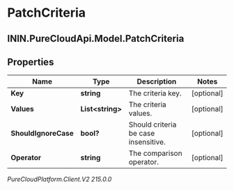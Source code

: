# PatchCriteria

## ININ.PureCloudApi.Model.PatchCriteria

## Properties

|Name | Type | Description | Notes|
|------------ | ------------- | ------------- | -------------|
| **Key** | **string** | The criteria key. | [optional] |
| **Values** | **List&lt;string&gt;** | The criteria values. | [optional] |
| **ShouldIgnoreCase** | **bool?** | Should criteria be case insensitive. | [optional] |
| **Operator** | **string** | The comparison operator. | [optional] |



_PureCloudPlatform.Client.V2 215.0.0_
